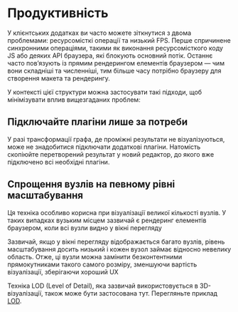 # Продуктивність

У клієнтських додатках ви часто можете зіткнутися з двома проблемами: ресурсомісткі операції та низький FPS. Перше спричинене синхронними операціями, такими як виконання ресурсомісткого коду JS або деяких API браузера, які блокують основний потік. Останнє часто пов’язують із прямим рендерингом елементів браузером — чим вони складніші та численніші, тим більше часу потрібно браузеру для створення макета та рендерингу.

У контексті цієї структури можна застосувати такі підходи, щоб мінімізувати вплив вищезгаданих проблем:

## Підключайте плагіни лише за потреби

У разі трансформації графа, де проміжні результати не візуалізуються, може не знадобитися підключати додаткові плагіни. Натомість скопіюйте перетворений результат у новий редактор, до якого вже підключено всі необхідні плагіни.


## Спрощення вузлів на певному рівні масштабування

Ця техніка особливо корисна при візуалізації великої кількості вузлів. У таких випадках вузьким місцем зазвичай є рендеринг елементів браузером, коли всі вузли видно у вікні перегляду

Зазвичай, якщо у вікні перегляду відображається багато вузлів, рівень масштабування досить низький і кожен вузол займає відносно невелику область. Отже, ці вузли можна замінити безконтентними прямокутниками такого самого розміру, зменшуючи вартість візуалізації, зберігаючи хороший UX

Техніка LOD (Level of Detail), яка зазвичай використовується в 3D-візуалізації, також може бути застосована тут. Перегляньте приклад [LOD](/uk/examples/lod).

